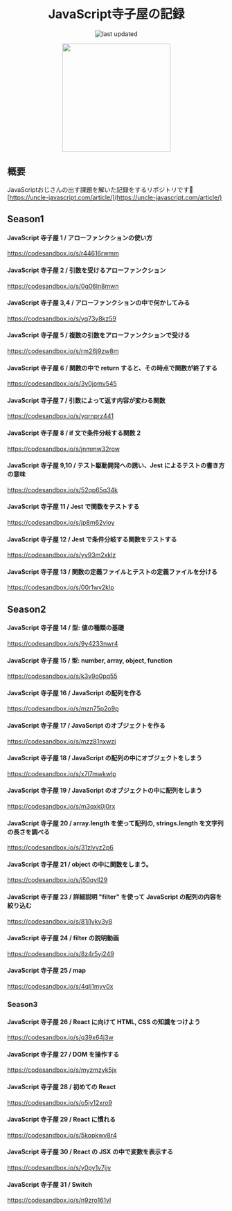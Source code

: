 <h1 align="center">JavaScript寺子屋の記録</h1>
<p align="center">
    <img src="https://img.shields.io/badge/Now-Season3-brightgreen.svg?style=flat-square" alt="last updated">
</p>
<p align="center">
  <img src="https://user-images.githubusercontent.com/18276888/55371738-39575680-553a-11e9-91dc-6bd1c6b582f4.png" width="250">
</p>

## 概要
JavaScriptおじさんの出す課題を解いた記録をするリポジトリです:japanese_castle:  
[https://uncle-javascript.com/article/](https://uncle-javascript.com/article/)

## Season1
#### JavaScript 寺子屋 1 / アローファンクションの使い方
https://codesandbox.io/s/r44616rwmm

#### JavaScript 寺子屋 2 / 引数を受けるアローファンクション
https://codesandbox.io/s/0q06ln8mwn

#### JavaScript 寺子屋 3,4 / アローファンクションの中で何かしてみる
https://codesandbox.io/s/yq73y8kz59

#### JavaScript 寺子屋 5 / 複数の引数をアローファンクションで受ける
https://codesandbox.io/s/rm26j9zw8m

#### JavaScript 寺子屋 6 / 関数の中で return すると、その時点で関数が終了する
https://codesandbox.io/s/3y0jomv545

#### JavaScript 寺子屋 7 / 引数によって返す内容が変わる関数
https://codesandbox.io/s/yqrnprz441

#### JavaScript 寺子屋 8 / if 文で条件分岐する関数 2
https://codesandbox.io/s/jnmmw32row

#### JavaScript 寺子屋 9,10 / テスト駆動開発への誘い、Jest によるテストの書き方の意味
https://codesandbox.io/s/52qp65q34k

#### JavaScript 寺子屋 11 / Jest で関数をテストする
https://codesandbox.io/s/jp8m62vloy

#### JavaScript 寺子屋 12 / Jest で条件分岐する関数をテストする
https://codesandbox.io/s/yv93m2xklz

#### JavaScript 寺子屋 13 / 関数の定義ファイルとテストの定義ファイルを分ける
https://codesandbox.io/s/00r1wv2klp  

## Season2
#### JavaScript 寺子屋 14 / 型: 値の種類の基礎
https://codesandbox.io/s/9y4233nwr4

#### JavaScript 寺子屋 15 / 型: number, array, object, function
https://codesandbox.io/s/k3v9o0pq55

#### JavaScript 寺子屋 16 / JavaScript の配列を作る
https://codesandbox.io/s/mzn75p2o9p

#### JavaScript 寺子屋 17 / JavaScript のオブジェクトを作る
https://codesandbox.io/s/mzz81nxwzj

#### JavaScript 寺子屋 18 / JavaScript の配列の中にオブジェクトをしまう
https://codesandbox.io/s/x7l7mwkwlp

#### JavaScript 寺子屋 19 / JavaScript のオブジェクトの中に配列をしまう
https://codesandbox.io/s/m3qxk0j0rx

#### JavaScript 寺子屋 20 / array.length を使って配列の, strings.length を文字列の長さを調べる
https://codesandbox.io/s/31zlvvz2p6

#### JavaScript 寺子屋 21 / object の中に関数をしまう。
https://codesandbox.io/s/j50qyll29

#### JavaScript 寺子屋 23 / 詳細説明 "filter" を使って JavaScript の配列の内容を絞り込む
https://codesandbox.io/s/81j1vkv3y8

#### JavaScript 寺子屋 24 / filter の説明動画 
https://codesandbox.io/s/8z4r5yj249

#### JavaScript 寺子屋 25 / map
https://codesandbox.io/s/4qlj1myv0x

### Season3
#### JavaScript 寺子屋 26 / React に向けて HTML, CSS の知識をつけよう
https://codesandbox.io/s/q39x64j3w

#### JavaScript 寺子屋 27 / DOM を操作する
https://codesandbox.io/s/myzmzyk5jx

#### JavaScript 寺子屋 28 / 初めての React
https://codesandbox.io/s/o5jv12xro9

#### JavaScript 寺子屋 29 / React に慣れる
https://codesandbox.io/s/5kopkwv8r4

#### JavaScript 寺子屋 30 / React の JSX の中で変数を表示する
https://codesandbox.io/s/y0py1v7jjv

#### JavaScript 寺子屋 31 / Switch
https://codesandbox.io/s/n9zro161yl
